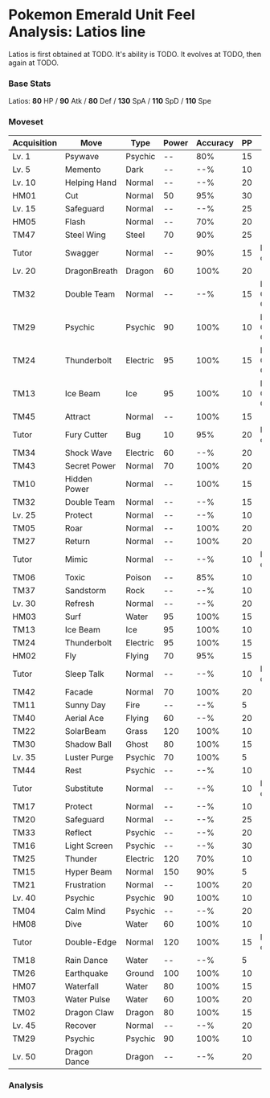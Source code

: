 # Pokemon Emerald Unit Feel Analysis: Latios line

Latios is first obtained at TODO. It's ability is TODO. It evolves at TODO, then again at TODO.

### Base Stats

Latios: **80** HP / **90** Atk / **80** Def / **130** SpA / **110** SpD / **110** Spe

### Moveset

|Acquisition|Move        |Type    |Power|Accuracy|PP |Notes                    |
|---        |---         |---     |---  |---     |---|---                      |
|Lv. 1      |Psywave     |Psychic |--   |80%     |15 |                         |
|Lv. 5      |Memento     |Dark    |--   |--%     |10 |                         |
|Lv. 10     |Helping Hand|Normal  |--   |--%     |20 |                         |
|HM01       |Cut         |Normal  |50   |95%     |30 |                         |
|Lv. 15     |Safeguard   |Normal  |--   |--%     |25 |                         |
|HM05       |Flash       |Normal  |--   |70%     |20 |                         |
|TM47       |Steel Wing  |Steel   |70   |90%     |25 |                         |
|Tutor      |Swagger     |Normal  |--   |90%     |15 |Emerald only             |
|Lv. 20     |DragonBreath|Dragon  |60   |100%    |20 |                         |
|TM32       |Double Team |Normal  |--   |--%     |15 |Buy at Game Corner       |
|TM29       |Psychic     |Psychic |90   |100%    |10 |Buy at Game Corner       |
|TM24       |Thunderbolt |Electric|95   |100%    |15 |Buy at Game Corner       |
|TM13       |Ice Beam    |Ice     |95   |100%    |10 |Buy at Game Corner       |
|TM45       |Attract     |Normal  |--   |100%    |15 |                         |
|Tutor      |Fury Cutter |Bug     |10   |95%     |20 |Emerald only             |
|TM34       |Shock Wave  |Electric|60   |--%     |20 |                         |
|TM43       |Secret Power|Normal  |70   |100%    |20 |                         |
|TM10       |Hidden Power|Normal  |--   |100%    |15 |                         |
|TM32       |Double Team |Normal  |--   |--%     |15 |                         |
|Lv. 25     |Protect     |Normal  |--   |--%     |10 |                         |
|TM05       |Roar        |Normal  |--   |100%    |20 |                         |
|TM27       |Return      |Normal  |--   |100%    |20 |                         |
|Tutor      |Mimic       |Normal  |--   |--%     |10 |Emerald only             |
|TM06       |Toxic       |Poison  |--   |85%     |10 |                         |
|TM37       |Sandstorm   |Rock    |--   |--%     |10 |                         |
|Lv. 30     |Refresh     |Normal  |--   |--%     |20 |                         |
|HM03       |Surf        |Water   |95   |100%    |15 |                         |
|TM13       |Ice Beam    |Ice     |95   |100%    |10 |                         |
|TM24       |Thunderbolt |Electric|95   |100%    |15 |                         |
|HM02       |Fly         |Flying  |70   |95%     |15 |                         |
|Tutor      |Sleep Talk  |Normal  |--   |--%     |10 |Emerald only             |
|TM42       |Facade      |Normal  |70   |100%    |20 |                         |
|TM11       |Sunny Day   |Fire    |--   |--%     |5  |                         |
|TM40       |Aerial Ace  |Flying  |60   |--%     |20 |                         |
|TM22       |SolarBeam   |Grass   |120  |100%    |10 |                         |
|TM30       |Shadow Ball |Ghost   |80   |100%    |15 |                         |
|Lv. 35     |Luster Purge|Psychic |70   |100%    |5  |                         |
|TM44       |Rest        |Psychic |--   |--%     |10 |                         |
|Tutor      |Substitute  |Normal  |--   |--%     |10 |Emerald only             |
|TM17       |Protect     |Normal  |--   |--%     |10 |                         |
|TM20       |Safeguard   |Normal  |--   |--%     |25 |                         |
|TM33       |Reflect     |Psychic |--   |--%     |20 |                         |
|TM16       |Light Screen|Psychic |--   |--%     |30 |                         |
|TM25       |Thunder     |Electric|120  |70%     |10 |                         |
|TM15       |Hyper Beam  |Normal  |150  |90%     |5  |                         |
|TM21       |Frustration |Normal  |--   |100%    |20 |                         |
|Lv. 40     |Psychic     |Psychic |90   |100%    |10 |                         |
|TM04       |Calm Mind   |Psychic |--   |--%     |20 |                         |
|HM08       |Dive        |Water   |60   |100%    |10 |                         |
|Tutor      |Double-Edge |Normal  |120  |100%    |15 |Emerald only             |
|TM18       |Rain Dance  |Water   |--   |--%     |5  |                         |
|TM26       |Earthquake  |Ground  |100  |100%    |10 |                         |
|HM07       |Waterfall   |Water   |80   |100%    |15 |                         |
|TM03       |Water Pulse |Water   |60   |100%    |20 |                         |
|TM02       |Dragon Claw |Dragon  |80   |100%    |15 |                         |
|Lv. 45     |Recover     |Normal  |--   |--%     |20 |                         |
|TM29       |Psychic     |Psychic |90   |100%    |10 |                         |
|Lv. 50     |Dragon Dance|Dragon  |--   |--%     |20 |                         |

### Analysis